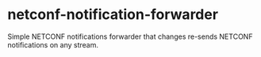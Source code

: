 # netconf-notification-forwarder
Simple NETCONF notifications forwarder that changes re-sends NETCONF notifications on any stream.
